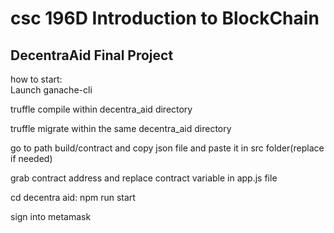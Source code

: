 # csc 196D Introduction to BlockChain

##  DecentraAid Final Project

how to start:<br>
Launch ganache-cli

truffle compile within decentra_aid directory

truffle migrate within the same decentra_aid directory

go to path build/contract and copy json file and paste it in src folder(replace if needed)

grab contract address and replace contract variable in app.js file

cd decentra aid: npm run start

sign into metamask
